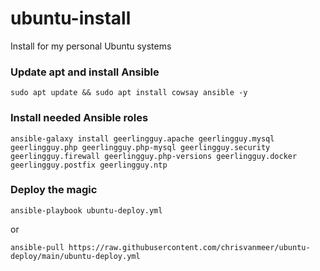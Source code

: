 # ubuntu-install
Install for my personal Ubuntu systems

### Update apt and install Ansible
```
sudo apt update && sudo apt install cowsay ansible -y
```

### Install needed Ansible roles
```
ansible-galaxy install geerlingguy.apache geerlingguy.mysql geerlingguy.php geerlingguy.php-mysql geerlingguy.security geerlingguy.firewall geerlingguy.php-versions geerlingguy.docker geerlingguy.postfix geerlingguy.ntp
```

### Deploy the magic
```
ansible-playbook ubuntu-deploy.yml
```
or
```
ansible-pull https://raw.githubusercontent.com/chrisvanmeer/ubuntu-deploy/main/ubuntu-deploy.yml
```
